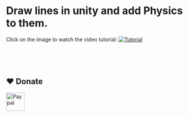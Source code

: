 # Draw lines in unity and add Physics to them.

Click on the image to watch the video tutorial:
[![Tutorial](https://img.youtube.com/vi/KojYeZwEPyQ/0.jpg)](https://www.youtube.com/watch?v=KojYeZwEPyQ)

<br><br>
<br>
## ❤️ Donate  
<a href="https://paypal.me/hamzaherbou" title="https://paypal.me/hamzaherbou" target="_blank"><img align="left" height="50" src="https://www.mediafire.com/convkey/72dc/iz78ys7vtfsl957zg.jpg" alt="Paypal"></a>
